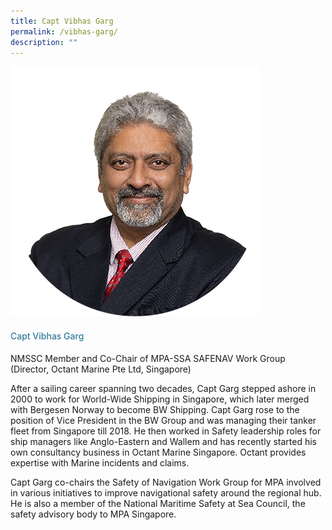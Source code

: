 ```yaml
---
title: Capt Vibhas Garg
permalink: /vibhas-garg/
description: ""
---
```

<div class="row">
<div class="col is-3">
<img src="/images/Speakers_23/Session2/vibhas garg.png">
</div>
<div class="col is-9 speaker-details">
<h4>Capt Vibhas Garg</h4>
<p> NMSSC Member and Co-Chair of MPA-SSA SAFENAV Work Group (Director, Octant Marine Pte Ltd, Singapore)<br>
</p>
<p>After a sailing career spanning two decades, Capt Garg stepped ashore in 2000 to work for World-Wide Shipping in Singapore, which later merged with Bergesen Norway to become BW Shipping. Capt Garg rose to the position of Vice President in the BW Group and was managing their tanker fleet from Singapore till 2018. He then worked in Safety leadership roles for ship managers like Anglo-Eastern and Wallem and has recently started his own consultancy business in Octant Marine Singapore. Octant provides expertise with Marine incidents and claims.</p>
<p>Capt Garg co-chairs the Safety of Navigation Work Group for MPA involved in various initiatives to improve navigational safety around the regional hub. He is also a member of the National Maritime Safety at Sea Council, the safety advisory body to MPA Singapore.</p>
</div>
</div>









<style type="text/css"> 
    .is-left{
      text-align: left;
    }
    h4{
      font-weight: 500; 
      color: #337B9A !important;
    }
     .speaker-details p { text-align: justified; }
  </style>